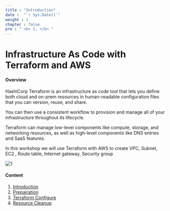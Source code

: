 ```yaml
---
title : "Introduction"
date :  "`r Sys.Date()`" 
weight : 1 
chapter : false
pre : " <b> 1. </b> "
---
```


# Infrastructure As Code with Terraform and AWS

#### Overview

HashiCorp Terraform is an infrastructure as code tool that lets you define both cloud and on-prem resources in human-readable configuration files that you can version, reuse, and share.

You can then use a consistent workflow to provision and manage all of your infrastructure throughout its lifecycle. 

Terraform can manage low-level components like compute, storage, and networking resources, as well as high-level components like DNS entries and SaaS features.

In this workshop we will use Terraform with AWS to create VPC, Subnet, EC2 , Route table, Internet gateway, Security group

![1](/ws-0001/images/1/terraform.png?featherlight=false&width=90pc)

#### Content

1. [Introduction](/ws-0001/1-intro/)
2. [Prepairation](/ws-0001/2-prepair/)
3. [Terraform Configure](3-tfonfig/)
4. [Resource Cleanup](4-cleanup/)